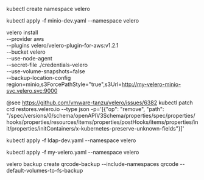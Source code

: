 


kubectl create namespace velero

kubectl apply -f minio-dev.yaml --namespace velero

velero install \
    --provider aws \
    --plugins velero/velero-plugin-for-aws:v1.2.1 \
    --bucket velero \
    --use-node-agent \
    --secret-file ./credentials-velero \
    --use-volume-snapshots=false \
    --backup-location-config region=minio,s3ForcePathStyle="true",s3Url=http://my-velero-minio-svc.velero.svc:9000

@see https://github.com/vmware-tanzu/velero/issues/6382
kubectl patch crd restores.velero.io --type json -p='[{"op": "remove", "path": "/spec/versions/0/schema/openAPIV3Schema/properties/spec/properties/hooks/properties/resources/items/properties/postHooks/items/properties/init/properties/initContainers/x-kubernetes-preserve-unknown-fields"}]'


kubectl apply -f ldap-dev.yaml --namespace velero

kubectl apply -f my-velero.yaml --namespace velero

velero backup create qrcode-backup --include-namespaces qrcode --default-volumes-to-fs-backup
